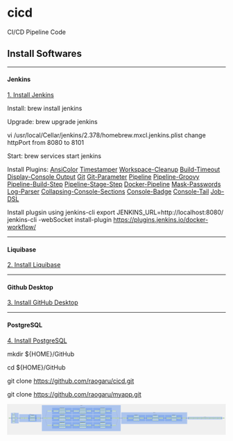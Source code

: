 # cicd
CI/CD Pipeline Code


## Install Softwares

---
#### Jenkins

[1. Install Jenkins](https://www.jenkins.io/doc/book/installing/)

Install: brew install jenkins

Upgrade: brew upgrade jenkins

vi /usr/local/Cellar/jenkins/2.378/homebrew.mxcl.jenkins.plist
change httpPort from 8080 to 8101



Start: brew services start jenkins

Install Plugins: 
[AnsiColor](https://plugins.jenkins.io/ansicolor/)
[Timestamper](https://plugins.jenkins.io/timestamper/)
[Workspace-Cleanup](https://plugins.jenkins.io/ws-cleanup/)
[Build-Timeout](https://plugins.jenkins.io/build-timeout/)
[Display-Console Output](https://plugins.jenkins.io/display-console-output/)
[Git](https://plugins.jenkins.io/git)
[Git-Parameter](https://plugins.jenkins.io/git-parameter/)
[Pipeline](https://plugins.jenkins.io/workflow-aggregator/)
[Pipeline-Groovy](https://plugins.jenkins.io/workflow-cps/)
[Pipeline-Build-Step](https://plugins.jenkins.io/pipeline-build-step/)
[Pipeline-Stage-Step](https://plugins.jenkins.io/pipeline-stage-step/)
[Docker-Pipeline](https://plugins.jenkins.io/docker-workflow/)
[Mask-Passwords](https://plugins.jenkins.io/mask-passwords/)
[Log-Parser](https://plugins.jenkins.io/log-parser/)
[Collapsing-Console-Sections](https://plugins.jenkins.io/collapsing-console-sections/)
[Console-Badge](https://plugins.jenkins.io/console-badge/)
[Console-Tail](https://plugins.jenkins.io/console-tail/)
[Job-DSL](https://plugins.jenkins.io/job-dsl/)

Install plugsin using jenkins-cli
export JENKINS_URL=http://localhost:8080/
jenkins-cli -webSocket install-plugin  https://plugins.jenkins.io/docker-workflow/




---
#### Liquibase

[2. Install Liquibase](https://www.liquibase.com/download#download-liquibase)


---
#### Github Desktop
[3. Install GitHub Desktop](https://desktop.github.com/)

---
#### PostgreSQL
[4. Install PostgreSQL](https://www.postgresql.org/download/)

mkdir ${HOME}/GitHub

cd ${HOME}/GitHub

git clone https://github.com/raogaru/cicd.git

git clone https://github.com/raogaru/myapp.git

![airflow-dag-png](cicd.png?raw=true)



